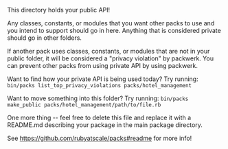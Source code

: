 This directory holds your public API!

Any classes, constants, or modules that you want other packs to use and you intend to support should go in here.
Anything that is considered private should go in other folders.

If another pack uses classes, constants, or modules that are not in your public folder, it will be considered a "privacy violation" by packwerk.
You can prevent other packs from using private API by using packwerk.

Want to find how your private API is being used today?
Try running: `bin/packs list_top_privacy_violations packs/hotel_management`

Want to move something into this folder?
Try running: `bin/packs make_public packs/hotel_management/path/to/file.rb`

One more thing -- feel free to delete this file and replace it with a README.md describing your package in the main package directory.

See https://github.com/rubyatscale/packs#readme for more info!
